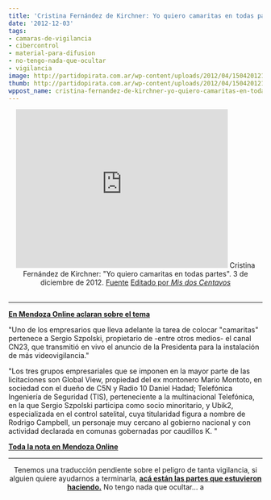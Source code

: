 ```yaml
---
title: 'Cristina Fernández de Kirchner: Yo quiero camaritas en todas partes'
date: '2012-12-03'
tags:
- camaras-de-vigilancia
- cibercontrol
- material-para-difusion
- no-tengo-nada-que-ocultar
- vigilancia
image: http://partidopirata.com.ar/wp-content/uploads/2012/04/150420121278.jpg
thumb: http://partidopirata.com.ar/wp-content/uploads/2012/04/150420121278-150x150.jpg
wppost_name: cristina-fernandez-de-kirchner-yo-quiero-camaritas-en-todas-partes
---
```


<center>
<iframe src="http://www.youtube.com/embed/zsAanHW6uJQ" frameborder="0" width="420" height="315"></iframe>
Cristina Fernández de Kirchner: "Yo quiero camaritas en todas partes". 3 de diciembre de 2012.
<a href="http://www.youtube.com/watch?v=PD5Wlv1vq5w" target="_blank">Fuente</a>
<a href="https://twitter.com/mis2centavos" target="_blank">Editado por <em>Mis dos Centavos</em></a></center>&nbsp;

<hr />

<strong><a href="http://www.mdzol.com/nota/436250-habla-cristina-presenta-un-sistema-de-escaneo-y-seguridad-en-capital-federal/" target="_blank">En Mendoza Online aclaran sobre el tema</a></strong>

"Uno de los empresarios que lleva adelante la tarea de colocar "camaritas" pertenece a Sergio Szpolski, propietario de -entre otros medios- el canal CN23, que transmitió en vivo el anuncio de la Presidenta para la instalación de más videovigilancia."

"Los tres grupos empresariales que se imponen en la mayor parte de las licitaciones son Global View, propiedad del ex montonero Mario Montoto, en sociedad con el dueño de C5N y Radio 10 Daniel Hadad; Telefónica Ingeniería de Seguridad (TIS), perteneciente a la multinacional Telefónica, en la que Sergio Szpolski participa como socio minoritario, y Ubik2, especializada en el control satelital, cuya titularidad figura a nombre de Rodrigo Campbell, un personaje muy cercano al gobierno nacional y con actividad declarada en comunas gobernadas por caudillos K. "

<strong><a href="http://www.mdzol.com/nota/436250-habla-cristina-presenta-un-sistema-de-escaneo-y-seguridad-en-capital-federal/" target="_blank">Toda la nota en Mendoza Online </a></strong>

<hr />
<p style="text-align: center;">Tenemos una traducción pendiente sobre el peligro de tanta vigilancia, si alguien quiere ayudarnos a terminarla, <strong><a href="http://partidopirata.com.ar/7071/no-tengo-nada-que-ocultar-bis-para-terminar-la-traduccion">acá están las partes que estuvieron haciendo.</a></strong>
No tengo nada que ocultar...
a</p>
